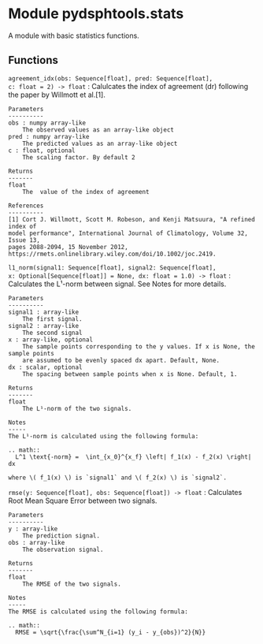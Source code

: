 Module pydsphtools.stats
========================
A module with basic statistics functions.

Functions
---------

    
`agreement_idx(obs: Sequence[float], pred: Sequence[float], c: float = 2) -> float`
:   Calulcates the index of agreement (dr) following the paper by Willmott et al.[1].
    
    Parameters
    ----------
    obs : numpy array-like
        The observed values as an array-like object
    pred : numpy array-like
        The predicted values as an array-like object
    c : float, optional
        The scaling factor. By default 2
    
    Returns
    -------
    float
        The  value of the index of agreement
    
    References
    ----------
    [1] Cort J. Willmott, Scott M. Robeson, and Kenji Matsuura, "A refined index of
    model performance", International Journal of Climatology, Volume 32, Issue 13,
    pages 2088-2094, 15 November 2012,
    https://rmets.onlinelibrary.wiley.com/doi/10.1002/joc.2419.

    
`l1_norm(signal1: Sequence[float], signal2: Sequence[float], x: Optional[Sequence[float]] = None, dx: float = 1.0) -> float`
:   Calculates the L¹-norm between signal. See Notes for more details.
    
    Parameters
    ----------
    signal1 : array-like
        The first signal.
    signal2 : array-like
        The second signal
    x : array-like, optional
        The sample points corresponding to the y values. If x is None, the sample points
        are assumed to be evenly spaced dx apart. Default, None.
    dx : scalar, optional
        The spacing between sample points when x is None. Default, 1.
    
    Returns
    -------
    float
        The L¹-norm of the two signals.
    
    Notes
    -----
    The L¹-norm is calculated using the following formula:
    
    .. math::
      L^1 \text{-norm} =  \int_{x_0}^{x_f} \left| f_1(x) - f_2(x) \right| dx
    
    where \( f_1(x) \) is `signal1` and \( f_2(x) \) is `signal2`.

    
`rmse(y: Sequence[float], obs: Sequence[float]) -> float`
:   Calculates Root Mean Square Error between two signals.
    
    Parameters
    ----------
    y : array-like
        The prediction signal.
    obs : array-like
        The observation signal.
    
    Returns
    -------
    float
        The RMSE of the two signals.
    
    Notes
    -----
    The RMSE is calculated using the following formula:
    
    .. math::
      RMSE = \sqrt{\frac{\sum^N_{i=1} (y_i - y_{obs})^2}{N}}